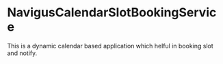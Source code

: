 # NavigusCalendarSlotBookingService
This is a dynamic calendar based application which helful in booking slot and notify.
